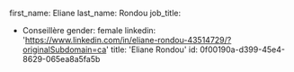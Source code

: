first_name: Eliane
last_name: Rondou
job_title:
  - Conseillère
gender: female
linkedin: 'https://www.linkedin.com/in/eliane-rondou-43514729/?originalSubdomain=ca'
title: 'Eliane Rondou'
id: 0f00190a-d399-45e4-8629-065ea8a5fa5b
